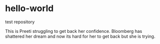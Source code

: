 # hello-world
test repository

This is Preeti struggling to get back her confidence. Bloomberg has shattered her dream and now its hard for her to get back but she is trying.
